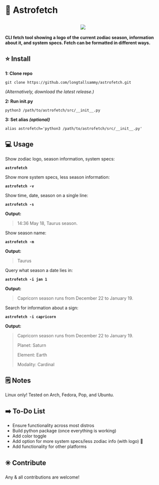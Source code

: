 <h1>🔮 Astrofetch</h1>
<h2 align=center>
  <img src="https://github.com/longtallsammy/astrofetch/assets/66911338/70f3813b-f371-4203-88c6-df621cf66431">
</h2>
<p><b>CLI fetch tool showing a logo of the current zodiac season, information about it, and system specs. Fetch can be formatted in different ways.</b></p>
<h2>⭐ Install</h2>
<p><b>1: Clone repo</b>
  
    git clone https://github.com/longtallsammy/astrofetch.git
<p><i>(Alternatively, download the latest release.)</i></p>
<b>2: Run init.py</b>

    python3 /path/to/astrofetch/src/__init__.py
<b>3: Set alias *(optional)*</b>
    
    alias astrofetch='python3 /path/to/astrofetch/src/__init__.py'
</p>
<h2>💻 Usage</h2>
<p>Show zodiac logo, season information, system specs:
<b>
    
    astrofetch
  
</b>
</p>
<p>Show more system specs, less season information:
<b>
    
    astrofetch -v
  
</b>
</p>
<p>Show time, date, season on a single line:
<b>
    
    astrofetch -s
  
</b>
<b>Output:</b>
    
  >   14:36 May 18, Taurus season.
    
</p>
<p>Show season name:
<b>
    
    astrofetch -m
  
</b>
<b>Output:</b>
    
  >   Taurus
       
</p>
<p>Query what season a date lies in:
<b>
    
    astrofetch -i jan 1
  
</b>
<b>Output:</b>
    
   >  Capricorn season runs from December 22 to January 19.
    
</p>
<p>Search for information about a sign:
 <b>

    astrofetch -i capricorn
    
 </b>
 <b>Output:</b>

   >  Capricorn season runs from December 22 to January 19.
   > 
   >  Planet: Saturn
   > 
   >  Element: Earth
   > 
   >  Modality: Cardinal
    
</p>
<h2>🗒️ Notes</h2>
<p>Linux only! Tested on Arch, Fedora, Pop, and Ubuntu.</p>
<h2>➡️ To-Do List</h2>
<p> 

  - Ensure functionality across most distros
  - Build python package (once everything is working)
  - Add color toggle
  - Add option for more system specs/less zodiac info (with logo) 📝
  - Add functionality for other platforms</p>
<h2>✳️ Contribute</h2>
<p>Any & all contributions are welcome!</p>

